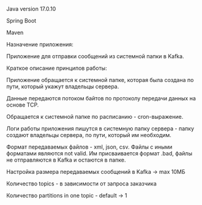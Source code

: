 
Java version 17.0.10

Spring Boot

Maven

Назначение приложения:

Приложение для отправки сообщений из системной папки в Kafka.



Краткое описание принципов работы:

Приложение обращается к системной папке, которая была создана по пути, который укажут владельцы сервера.

Данные передаются потоком байтов по протоколу передачи данных на основе TCP.

Обращается к системной папке по расписанию - cron-выражение.

Логи работы приложения пишутся в системную папку сервера - папку создают владельцы сервера, по пути, который им необходим.




Формат передаваемых файлов - xml, json, csv. Файлы с иными форматами являются not valid. Им присваивается формат .bad, файлы не отправляются в Kafka и остаются в папке.

Настройка размера передаваемых сообщений в Kafka → max 10МБ

Количество topics - в зависимости от запроса заказчика

Количество partitions in one topic - default  → 1
